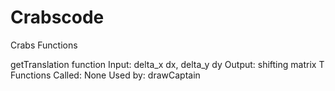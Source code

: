 # Crabscode

Crabs Functions 

getTranslation function
    Input: delta_x dx, delta_y dy
    Output: shifting matrix T
    Functions Called: None
    Used by: drawCaptain
